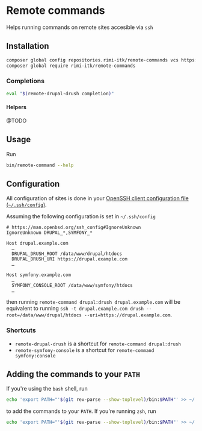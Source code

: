 # Remote commands

Helps running commands on remote sites accesible via `ssh`

## Installation

```sh
composer global config repositories.rimi-itk/remote-commands vcs https://github.com/rimi-itk/remote-commands
composer global require rimi-itk/remote-commands
```

### Completions

```sh
eval "$(remote-drupal-drush completion)"
```

#### Helpers

@TODO

## Usage

Run

```sh
bin/remote-command --help
```

## Configuration

All configuration of sites is done in your [OpenSSH client configuration file
(`~/.ssh/config`)](https://man.openbsd.org/ssh_config).

Assuming the following configuration is set in `~/.ssh/config`

```config
# https://man.openbsd.org/ssh_config#IgnoreUnknown
IgnoreUnknown DRUPAL_*,SYMFONY_*

Host drupal.example.com
  …
  DRUPAL_DRUSH_ROOT /data/www/drupal/htdocs
  DRUPAL_DRUSH_URI https://drupal.example.com
  …

Host symfony.example.com
  …
  SYMFONY_CONSOLE_ROOT /data/www/symfony/htdocs
  …
```

then running `remote-command drupal:drush drupal.example.com` will be equivalent
to running `ssh -t drupal.example.com drush --root=/data/www/drupal/htdocs
--uri=https://drupal.example.com`.

### Shortcuts

* `remote-drupal-drush` is a shortcut for `remote-command drupal:drush`
* `remote-symfony-console` is a shortcut for `remote-command symfony:console`

## Adding the commands to your `PATH`

If you're using the `bash` shell, run

```sh
echo 'export PATH="'$(git rev-parse --show-toplevel)/bin:$PATH"' >> ~/.bashrc
```

to add the commands to your `PATH`. If you're running `zsh`, run

```sh
echo 'export PATH="'$(git rev-parse --show-toplevel)/bin:$PATH"' >> ~/.zshrc
```
